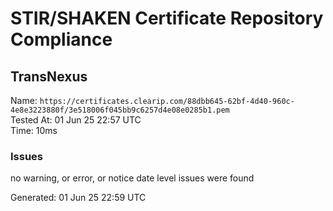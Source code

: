 # STIR/SHAKEN Certificate Repository Compliance

## TransNexus

Name: `https://certificates.clearip.com/88dbb645-62bf-4d40-960c-4e8e3223880f/3e518006f045bb9c6257d4e08e0285b1.pem`\
Tested At: 01 Jun 25 22:57 UTC\
Time: 10ms

### Issues

no warning, or error, or notice date level issues were found

Generated: 01 Jun 25 22:59 UTC